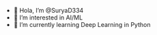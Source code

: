 - 👋 Hola, I’m @SuryaD334
- 👀 I’m interested in AI/ML
- 🌱 I’m currently learning Deep Learning in Python

<!---
SuryaD334/SuryaD334 is a ✨ special ✨ repository because its `README.md` (this file) appears on your GitHub profile.
You can click the Preview link to take a look at your changes.
--->
